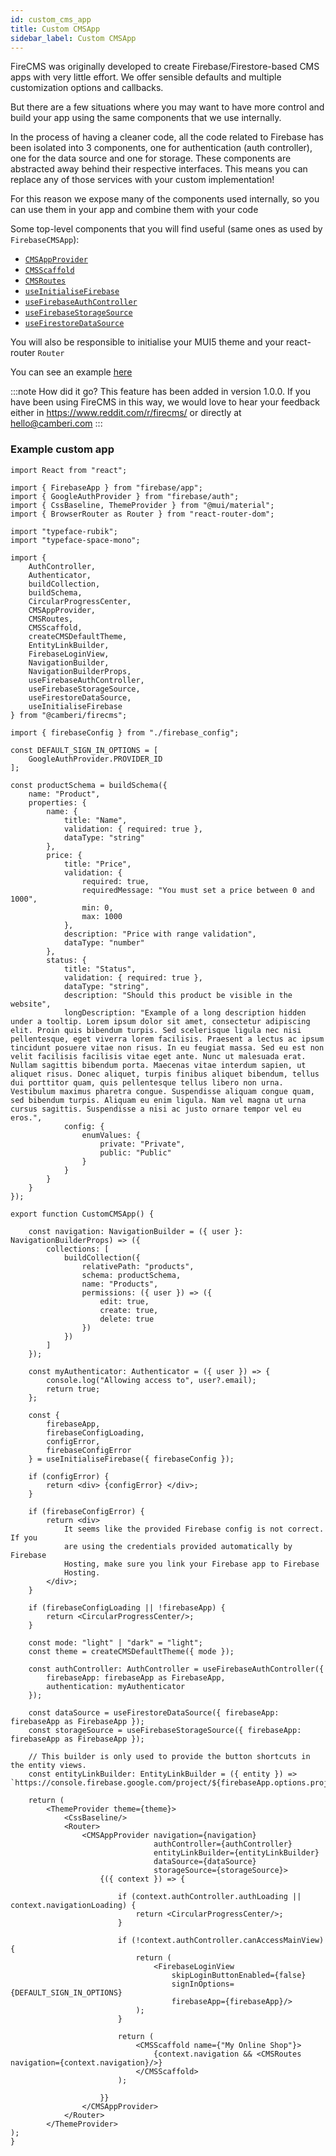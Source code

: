 ```yaml
---
id: custom_cms_app
title: Custom CMSApp
sidebar_label: Custom CMSApp
---
```


FireCMS was originally developed to create Firebase/Firestore-based CMS apps
with very little effort. We offer sensible defaults and multiple customization
options and callbacks.

But there are a few situations where you may want to have more control and build
your app using the same components that we use internally.

In the process of having a cleaner code, all the code related to Firebase has
been isolated into 3 components, one for authentication (auth controller), one
for the data source and one for storage. These components are abstracted away
behind their respective interfaces. This means you can replace any of those
services with your custom implementation!

For this reason we expose many of the components used internally, so you can
use them in your app and combine them with your code

Some top-level components that you will find useful (same ones as used
by `FirebaseCMSApp`):
- [`CMSAppProvider`](api/functions/cmsappprovider.md)
- [`CMSScaffold`](api/functions/cmsscaffold.md)
- [`CMSRoutes`](api/functions/cmsroutes.md)
- [`useInitialiseFirebase`](api/functions/useinitialisefirebase.md)
- [`useFirebaseAuthController`](api/functions/usefirebaseauthcontroller.md)
- [`useFirebaseStorageSource`](api/functions/usefirebasestoragesource.md)
- [`useFirestoreDataSource`](api/functions/usefirestoredatasource.md)

You will also be responsible to initialise your MUI5 theme and your react-router
`Router`

You can see an example
[here](https://github.com/Camberi/firecms/blob/master/example/src/CustomCMSApp.tsx)

:::note How did it go?
This feature has been added in version 1.0.0.
If you have been using FireCMS in this way, we would love to hear your feedback
either in https://www.reddit.com/r/firecms/ or directly at hello@camberi.com
:::


### Example custom app

```tsx
import React from "react";

import { FirebaseApp } from "firebase/app";
import { GoogleAuthProvider } from "firebase/auth";
import { CssBaseline, ThemeProvider } from "@mui/material";
import { BrowserRouter as Router } from "react-router-dom";

import "typeface-rubik";
import "typeface-space-mono";

import {
    AuthController,
    Authenticator,
    buildCollection,
    buildSchema,
    CircularProgressCenter,
    CMSAppProvider,
    CMSRoutes,
    CMSScaffold,
    createCMSDefaultTheme,
    EntityLinkBuilder,
    FirebaseLoginView,
    NavigationBuilder,
    NavigationBuilderProps,
    useFirebaseAuthController,
    useFirebaseStorageSource,
    useFirestoreDataSource,
    useInitialiseFirebase
} from "@camberi/firecms";

import { firebaseConfig } from "./firebase_config";

const DEFAULT_SIGN_IN_OPTIONS = [
    GoogleAuthProvider.PROVIDER_ID
];

const productSchema = buildSchema({
    name: "Product",
    properties: {
        name: {
            title: "Name",
            validation: { required: true },
            dataType: "string"
        },
        price: {
            title: "Price",
            validation: {
                required: true,
                requiredMessage: "You must set a price between 0 and 1000",
                min: 0,
                max: 1000
            },
            description: "Price with range validation",
            dataType: "number"
        },
        status: {
            title: "Status",
            validation: { required: true },
            dataType: "string",
            description: "Should this product be visible in the website",
            longDescription: "Example of a long description hidden under a tooltip. Lorem ipsum dolor sit amet, consectetur adipiscing elit. Proin quis bibendum turpis. Sed scelerisque ligula nec nisi pellentesque, eget viverra lorem facilisis. Praesent a lectus ac ipsum tincidunt posuere vitae non risus. In eu feugiat massa. Sed eu est non velit facilisis facilisis vitae eget ante. Nunc ut malesuada erat. Nullam sagittis bibendum porta. Maecenas vitae interdum sapien, ut aliquet risus. Donec aliquet, turpis finibus aliquet bibendum, tellus dui porttitor quam, quis pellentesque tellus libero non urna. Vestibulum maximus pharetra congue. Suspendisse aliquam congue quam, sed bibendum turpis. Aliquam eu enim ligula. Nam vel magna ut urna cursus sagittis. Suspendisse a nisi ac justo ornare tempor vel eu eros.",
            config: {
                enumValues: {
                    private: "Private",
                    public: "Public"
                }
            }
        }
    }
});

export function CustomCMSApp() {

    const navigation: NavigationBuilder = ({ user }: NavigationBuilderProps) => ({
        collections: [
            buildCollection({
                relativePath: "products",
                schema: productSchema,
                name: "Products",
                permissions: ({ user }) => ({
                    edit: true,
                    create: true,
                    delete: true
                })
            })
        ]
    });

    const myAuthenticator: Authenticator = ({ user }) => {
        console.log("Allowing access to", user?.email);
        return true;
    };

    const {
        firebaseApp,
        firebaseConfigLoading,
        configError,
        firebaseConfigError
    } = useInitialiseFirebase({ firebaseConfig });

    if (configError) {
        return <div> {configError} </div>;
    }

    if (firebaseConfigError) {
        return <div>
            It seems like the provided Firebase config is not correct. If you
            are using the credentials provided automatically by Firebase
            Hosting, make sure you link your Firebase app to Firebase
            Hosting.
        </div>;
    }

    if (firebaseConfigLoading || !firebaseApp) {
        return <CircularProgressCenter/>;
    }

    const mode: "light" | "dark" = "light";
    const theme = createCMSDefaultTheme({ mode });

    const authController: AuthController = useFirebaseAuthController({
        firebaseApp: firebaseApp as FirebaseApp,
        authentication: myAuthenticator
    });

    const dataSource = useFirestoreDataSource({ firebaseApp: firebaseApp as FirebaseApp });
    const storageSource = useFirebaseStorageSource({ firebaseApp: firebaseApp as FirebaseApp });

    // This builder is only used to provide the button shortcuts in the entity views.
    const entityLinkBuilder: EntityLinkBuilder = ({ entity }) => `https://console.firebase.google.com/project/${firebaseApp.options.projectId}/firestore/data/${entity.path}/${entity.id}`;

    return (
        <ThemeProvider theme={theme}>
            <CssBaseline/>
            <Router>
                <CMSAppProvider navigation={navigation}
                                authController={authController}
                                entityLinkBuilder={entityLinkBuilder}
                                dataSource={dataSource}
                                storageSource={storageSource}>
                    {({ context }) => {

                        if (context.authController.authLoading || context.navigationLoading) {
                            return <CircularProgressCenter/>;
                        }

                        if (!context.authController.canAccessMainView) {
                            return (
                                <FirebaseLoginView
                                    skipLoginButtonEnabled={false}
                                    signInOptions={DEFAULT_SIGN_IN_OPTIONS}
                                    firebaseApp={firebaseApp}/>
                            );
                        }

                        return (
                            <CMSScaffold name={"My Online Shop"}>
                                {context.navigation && <CMSRoutes navigation={context.navigation}/>}
                            </CMSScaffold>
                        );

                    }}
                </CMSAppProvider>
            </Router>
        </ThemeProvider>
);
}

```


